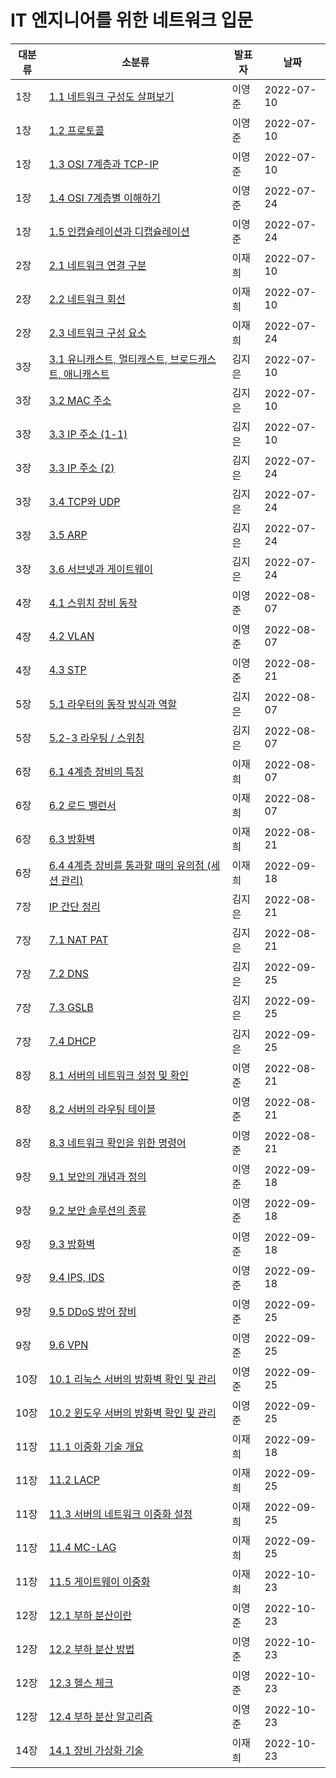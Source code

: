 # IT 엔지니어를 위한 네트워크 입문

| 대분류 | 소분류                                                       | 발표자 | 날짜       |
| ------ | ------------------------------------------------------------ | ------ | ---------- |
| 1장    | [1.1 네트워크 구성도 살펴보기](01장/1.1%20네트워크%20구성도%20살펴보기.md) | 이영준 | 2022-07-10 |
| 1장    | [1.2 프로토콜](01장/1.2%20프로토콜.md)                       | 이영준 | 2022-07-10 |
| 1장    | [1.3 OSI 7계층과 TCP-IP](01장/1.3%20OSI%207계층과%20TCP-IP.md) | 이영준 | 2022-07-10 |
| 1장    | [1.4 OSI 7계층별 이해하기](01장/1.4%20OSI%207계층별%20이해하기.md) | 이영준 | 2022-07-24 |
| 1장    | [1.5 인캡슐레이션과 디캡슐레이션](01장/1.5%20인캡슐레이션과%20디캡슐레이션.md) | 이영준 | 2022-07-24 |
| 2장    | [2.1 네트워크 연결 구분](02장/2.1%20네트워크%20연결%20구분.md) | 이재희 | 2022-07-10 |
| 2장    | [2.2 네트워크 회선](02장/2.2%20네트워크%20회선.md)           | 이재희 | 2022-07-10 |
| 2장    | [2.3 네트워크 구성 요소](02장/2.3%20네트워크%20구성%20요소.md) | 이재희 | 2022-07-24 |
| 3장    | [3.1 유니캐스트, 멀티캐스트, 브로드캐스트, 애니캐스트](03장/3.1%20유니캐스트,%20멀티캐스트,%20브로드캐스트,%20애니캐스트.md) | 김지은 | 2022-07-10 |
| 3장    | [3.2 MAC 주소](03장/3.2%20MAC%20주소.md)                     | 김지은 | 2022-07-10 |
| 3장    | [3.3 IP 주소 (1-1)](03장/3.3%20IP%20주소%20(1-1).md)         | 김지은 | 2022-07-10 |
| 3장    | [3.3 IP 주소 (2)](03장/3.3%20IP%20주소%20(2).md)             | 김지은 | 2022-07-24 |
| 3장    | [3.4 TCP와 UDP](03장/3.4%20TCP와%20UDP.md)                   | 김지은 | 2022-07-24 |
| 3장    | [3.5 ARP](03장/3.5%20ARP.md)                                 | 김지은 | 2022-07-24 |
| 3장    | [3.6 서브넷과 게이트웨이](03장/3.6%20서브넷과%20게이트웨이.md) | 김지은 | 2022-07-24 |
| 4장    | [4.1 스위치 장비 동작](04장/4.1%20스위치%20장비%20동작.md)   | 이영준 | 2022-08-07 |
| 4장    | [4.2 VLAN](04장/4.2%20VLAN.md)                               | 이영준 | 2022-08-07 |
| 4장    | [4.3 STP](04장/4.3%20STP.md)                                 | 이영준 | 2022-08-21 |
| 5장    | [5.1 라우터의 동작 방식과 역할](05장/5.1%20라우터의%20동작%20방식과%20역할.md) | 김지은 | 2022-08-07 |
| 5장    | [5.2-3 라우팅 / 스위칭](05장/5.2-3%20라우팅%20-%20스위칭.md) | 김지은 | 2022-08-07 |
| 6장    | [6.1 4계층 장비의 특징](06장/6.1%204계층%20장비의%20특징.md) | 이재희 | 2022-08-07 |
| 6장    | [6.2 로드 밸런서](06장/6.2%20로드%20밸런서.md)               | 이재희 | 2022-08-07 |
| 6장    | [6.3 방화벽](06장/6.3%20방화벽.md)                           | 이재희 | 2022-08-21 |
| 6장    | [6.4 4계층 장비를 통과할 때의 유의점 (세션 관리)](06장/6.4%204계층%20장비를%20통과할%20때의%20유의점%20(세션%20관리).md) | 이재희 | 2022-09-18 |
| 7장    | [IP 간단 정리](07장/IP%20간단%20정리.md)                     | 김지은 | 2022-08-21 |
| 7장    | [7.1 NAT PAT](07장/7.1%20NAT%20PAT.md)                       | 김지은 | 2022-08-21 |
| 7장    | [7.2 DNS](07장/7.2%20DNS.md)                                 | 김지은 | 2022-09-25 |
| 7장    | [7.3 GSLB](07장/7.3%20GSLB.md)                               | 김지은 | 2022-09-25 |
| 7장    | [7.4 DHCP](07장/7.4%20DHCP.md)                               | 김지은 | 2022-09-25 |
| 8장    | [8.1 서버의 네트워크 설정 및 확인](08장/8.1%20서버의%20네트워크%20설정%20및%20확인.md) | 이영준 | 2022-08-21 |
| 8장    | [8.2 서버의 라우팅 테이블](08장/8.2%20서버의%20라우팅%20테이블.md) | 이영준 | 2022-08-21 |
| 8장    | [8.3 네트워크 확인을 위한 명령어](08장/8.3%20네트워크%20확인을%20위한%20명령어.md) | 이영준 | 2022-08-21 |
| 9장    | [9.1 보안의 개념과 정의](09장/9.1%20보안의%20개념과%20정의.md) | 이영준 | 2022-09-18 |
| 9장    | [9.2 보안 솔루션의 종류](09장/9.2%20보안%20솔루션의%20종류.md) | 이영준 | 2022-09-18 |
| 9장    | [9.3 방화벽](09장/9.3%20방화벽.md)                           | 이영준 | 2022-09-18 |
| 9장    | [9.4 IPS, IDS](09장/9.4%20IPS,%20IDS.md)                     | 이영준 | 2022-09-18 |
| 9장    | [9.5 DDoS 방어 장비](09장/9.5%20DDoS%20방어%20장비.md)       | 이영준 | 2022-09-25 |
| 9장    | [9.6 VPN](09장/9.6%20VPN.md)                                 | 이영준 | 2022-09-25 |
| 10장   | [10.1 리눅스 서버의 방화벽 확인 및 관리](10장/10.1%20리눅스%20서버의%20방화벽%20확인%20및%20관리.md) | 이영준 | 2022-09-25 |
| 10장   | [10.2 윈도우 서버의 방화벽 확인 및 관리](10장/10.2%20윈도우%20서버의%20방화벽%20확인%20및%20관리.md) | 이영준 | 2022-09-25 |
| 11장   | [11.1 이중화 기술 개요](11장/11.1%20이중화%20기술%20개요.md) | 이재희 | 2022-09-18 |
| 11장   | [11.2 LACP](11장/11.2%20LACP.md)                             | 이재희 | 2022-09-25 |
| 11장   | [11.3 서버의 네트워크 이중화 설정](11장/11.3%20서버의%20네트워크%20이중화%20설정.md) | 이재희 | 2022-09-25 |
| 11장   | [11.4 MC-LAG](11장/11.4%20MC-LAG.md)                         | 이재희 | 2022-09-25 |
| 11장   | [11.5 게이트웨이 이중화](11장/11.5%20게이트웨이%20이중화.md) | 이재희 | 2022-10-23 |
| 12장   | [12.1 부하 분산이란](12장/12.1%20부하%20분산이란.md)         | 이영준 | 2022-10-23 |
| 12장   | [12.2 부하 분산 방법](12장/12.2%20부하%20분산%20방법.md)     | 이영준 | 2022-10-23 |
| 12장   | [12.3 헬스 체크](12장/12.3%20헬스%20체크.md)                 | 이영준 | 2022-10-23 |
| 12장   | [12.4 부하 분산 알고리즘](12장/12.4%20부하%20분산%20알고리즘.md) | 이영준 | 2022-10-23 |
| 14장   | [14.1 장비 가상화 기술](14장/14.1%20장비%20가상화%20기술.md) | 이재희 | 2022-10-23 |
